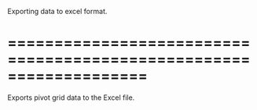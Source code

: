<!--**
/*-------------------------------------------
    Auto-generated file. Do not modify.
-------------------------------------------

**-->
<!--d-->
Exporting data to excel format.
<!--/d-->
===================================================================
===================================================================

<!--shortDescription-->
Exports pivot grid data to the Excel file.
<!--/shortDescription-->

<!--fullDescription-->

<!--/fullDescription-->